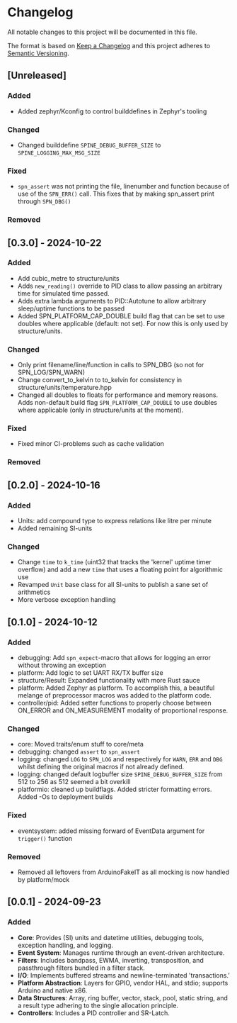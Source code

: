 # Changelog

All notable changes to this project will be documented in this file.

The format is based on [Keep a Changelog](http://keepachangelog.com/en/1.0.0/)
and this project adheres to [Semantic Versioning](http://semver.org/spec/v2.0.0.html).

<!--

## [Unreleased] - DATE

### Added

### Changed

### Fixed

### Removed

-->

## [Unreleased]

### Added

- Added zephyr/Kconfig to control builddefines in Zephyr's tooling

### Changed

- Changed builddefine `SPINE_DEBUG_BUFFER_SIZE` to `SPINE_LOGGING_MAX_MSG_SIZE`

### Fixed

- `spn_assert` was not printing the file, linenumber and function because of use of the `SPN_ERR()` call. This fixes
  that by making spn_assert print through `SPN_DBG()`

### Removed

## [0.3.0] - 2024-10-22

### Added

- Add cubic_metre to structure/units
- Adds `new_reading()` override to PID class to allow passing an arbitrary time for simulated time passed.
- Adds extra lambda arguments to PID::Autotune to allow arbitrary sleep/uptime functions to be passed
- Added SPN_PLATFORM_CAP_DOUBLE build flag that can be set to use doubles where
  applicable (default: not set). For now this is only used by structure/units.

### Changed

- Only print filename/line/function in calls to SPN_DBG (so not for SPN_LOG/SPN_WARN)
- Change convert_to_kelvin to to_kelvin for consistency in structure/units/temperature.hpp
- Changed all doubles to floats for performance and memory reasons. Adds non-default build flag
  `SPN_PLATFORM_CAP_DOUBLE` to use doubles where applicable (only in structure/units at the moment).

### Fixed

- Fixed minor CI-problems such as cache validation

### Removed

## [0.2.0] - 2024-10-16

### Added

- Units: add compound type to express relations like litre per minute
- Added remaining SI-units

### Changed

- Change `time` to `k_time` (uint32 that tracks the 'kernel' uptime timer overflow) and add a new `time` that uses a
  floating point for algorithmic use
- Revamped `Unit` base class for all SI-units to publish a sane set of arithmetics
- More verbose exception handling

## [0.1.0] - 2024-10-12

### Added

- debugging: Add `spn_expect`-macro that allows for logging an error without throwing an exception
- platform: Add logic to set UART RX/TX buffer size
- structure/Result: Expanded functionality with more Rust sauce
- platform: Added Zephyr as platform. To accomplish this, a beautiful melange of preprocessor macros was added to the
  platform code.
- controller/pid: Added setter functions to properly choose between ON_ERROR and ON_MEASUREMENT modality of proportional
  response.

### Changed

- core: Moved traits/enum stuff to core/meta
- debugging: changed `assert` to `spn_assert`
- logging: changed `LOG` to `SPN_LOG` and respectively for `WARN`, `ERR` and `DBG` whilst defining the original macros
  if not already defined.
- logging: changed default logbuffer size `SPINE_DEBUG_BUFFER_SIZE` from 512 to 256 as 512 seemed a bit overkill
- platformio: cleaned up buildflags. Added stricter formatting errors. Added -Os to deployment builds

### Fixed

- eventsystem: added missing forward of EventData argument for `trigger()` function

### Removed

- Removed all leftovers from ArduinoFakeIT as all mocking is now handled by platform/mock

## [0.0.1] - 2024-09-23

### Added

- **Core**: Provides (SI) units and datetime utilities, debugging tools, exception handling, and logging.
- **Event System**: Manages runtime through an event-driven architecture.
- **Filters**: Includes bandpass, EWMA, inverting, transposition, and passthrough filters bundled in a filter stack.
- **I/O**: Implements buffered streams and newline-terminated 'transactions.'
- **Platform Abstraction**: Layers for GPIO, vendor HAL, and stdio; supports Arduino and native x86.
- **Data Structures**: Array, ring buffer, vector, stack, pool, static string, and a result type adhering to the single
  allocation principle.
- **Controllers**: Includes a PID controller and SR-Latch.

